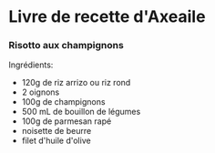 # Livre de recette d'Axeaile
### Risotto aux champignons
Ingrédients:
- 120g de riz arrizo ou riz rond
- 2 oignons
- 100g de champignons 
- 500 mL de bouillon de légumes
- 100g de parmesan rapé
- noisette de beurre
- filet d'huile d'olive
